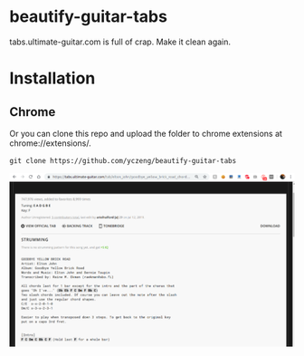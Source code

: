 # beautify-guitar-tabs
tabs.ultimate-guitar.com is full of crap. Make it clean again.

# Installation
## Chrome

Or you can clone this repo and upload the folder to chrome extensions at chrome://extensions/.
```
git clone https://github.com/yczeng/beautify-guitar-tabs
```
![chrome](images/preview.png)
